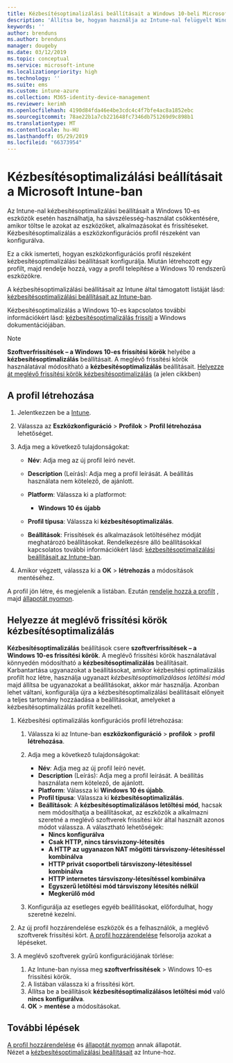 ```yaml
---
title: Kézbesítésoptimalizálási beállításait a Windows 10-beli Microsoft Intune - ban |} A Microsoft Docs
description: 'Állítsa be, hogyan használja az Intune-nal felügyelt Windows 10 rendszerű eszközökön a kézbesítésoptimalizálás. Az Intune-ban hozzon létre egy konfigurációs profil frissítések telepítése az internetről. Lásd még: cserélje le a meglévő frissítési körök kézbesítési optimalizálás profillal.'
keywords: ''
author: brenduns
ms.author: brenduns
manager: dougeby
ms.date: 03/12/2019
ms.topic: conceptual
ms.service: microsoft-intune
ms.localizationpriority: high
ms.technology: ''
ms.suite: ems
ms.custom: intune-azure
ms.collection: M365-identity-device-management
ms.reviewer: kerimh
ms.openlocfilehash: 4190d84fda46e4be3cdc4c4f7bfe4ac8a1852ebc
ms.sourcegitcommit: 78ae22b1a7cb221648fc7346db751269d9c898b1
ms.translationtype: MT
ms.contentlocale: hu-HU
ms.lasthandoff: 05/29/2019
ms.locfileid: "66373954"
---
```

# <a name="delivery-optimization-settings-in-microsoft-intune"></a>Kézbesítésoptimalizálási beállításait a Microsoft Intune-ban

Az Intune-nal kézbesítésoptimalizálási beállításait a Windows 10-es eszközök esetén használhatja, ha sávszélesség-használat csökkentésére, amikor töltse le azokat az eszközöket, alkalmazásokat és frissítéseket. Kézbesítésoptimalizálás a eszközkonfigurációs profil részeként van konfigurálva.  

Ez a cikk ismerteti, hogyan eszközkonfigurációs profil részeként kézbesítésoptimalizálási beállításait konfigurálja. Miután létrehozott egy profilt, majd rendelje hozzá, vagy a profil telepítése a Windows 10 rendszerű eszközökre. 

A kézbesítésoptimalizálási beállításait az Intune által támogatott listáját lásd: [kézbesítésoptimalizálási beállításait az Intune-ban](delivery-optimization-settings.md).  

Kézbesítésoptimalizálás a Windows 10-es kapcsolatos további információkért lásd: [kézbesítésoptimalizálás frissíti](https://docs.microsoft.com/windows/deployment/update/waas-delivery-optimization) a Windows dokumentációjában.  


> [!NOTE]
> **Szoftverfrissítések – a Windows 10-es frissítési körök** helyébe a **kézbesítésoptimalizálás** beállításait. A meglévő frissítési körök használatával módosítható a **kézbesítésoptimalizálás** beállításait. [Helyezze át meglévő frissítési körök kézbesítésoptimalizálás](#move-existing-update-rings-to-delivery-optimization) (a jelen cikkben) 
## <a name="create-the-profile"></a>A profil létrehozása

1. Jelentkezzen be a [Intune](https://go.microsoft.com/fwlink/?linkid=2090973).

2. Válassza az **Eszközkonfiguráció** > **Profilok** > **Profil létrehozása** lehetőséget.

3. Adja meg a következő tulajdonságokat:

    - **Név**: Adja meg az új profil leíró nevét.
    - **Description** (Leírás): Adja meg a profil leírását. A beállítás használata nem kötelező, de ajánlott.
    - **Platform**: Válassza ki a platformot:  

        - **Windows 10 és újabb**

    - **Profil típusa**: Válassza ki **kézbesítésoptimalizálás**.
    - **Beállítások**: Frissítések és alkalmazások letöltéséhez módját meghatározó beállításokat. Rendelkezésre álló beállításokkal kapcsolatos további információkért lásd: [kézbesítésoptimalizálási beállításait az Intune-ban](delivery-optimization-settings.md).

4. Amikor végzett, válassza ki a **OK** > **létrehozás** a módosítások mentéséhez.

A profil jön létre, és megjelenik a listában. Ezután [rendelje hozzá a profilt](device-profile-assign.md) , majd [állapotát nyomon](device-profile-monitor.md).

## <a name="move-existing-update-rings-to-delivery-optimization"></a>Helyezze át meglévő frissítési körök kézbesítésoptimalizálás

**Kézbesítésoptimalizálás** beállítások csere **szoftverfrissítések – a Windows 10-es frissítési körök**. A meglévő frissítési körök használatával könnyedén módosítható a **kézbesítésoptimalizálás** beállításait. Karbantartása ugyanazokat a beállításokat, amikor kézbesítési optimalizálás profilt hoz létre, használja ugyanazt *kézbesítésoptimalizálásos letöltési mód* majd állítsa be ugyanazokat a beállításokat, akkor már használja. Azonban lehet váltani, konfigurálja újra a kézbesítésoptimalizálási beállításait előnyeit a teljes tartomány hozzáadása a beállításokat, amelyeket a kézbesítésoptimalizálás profilt kezelheti.

1. Kézbesítési optimalizálás konfigurációs profil létrehozása:

    1. Válassza ki az Intune-ban **eszközkonfiguráció** > **profilok** > **profil létrehozása**.
    2. Adja meg a következő tulajdonságokat:

        - **Név**: Adja meg az új profil leíró nevét.
        - **Description** (Leírás): Adja meg a profil leírását. A beállítás használata nem kötelező, de ajánlott.
        - **Platform**: Válassza ki **Windows 10 és újabb**.
        - **Profil típusa**: Válassza ki **kézbesítésoptimalizálás**.
        - **Beállítások**: A **kézbesítésoptimalizálásos letöltési mód**, hacsak nem módosíthatja a beállításokat, az eszközök a alkalmazni szeretné a meglévő szoftverek frissítési kör által használt azonos módot válassza. A választható lehetőségek:
            - **Nincs konfigurálva**
            - **Csak HTTP, nincs társviszony-létesítés**
            - **A HTTP az ugyanazon NAT mögötti társviszony-létesítéssel kombinálva**
            - **HTTP privát csoportbeli társviszony-létesítéssel kombinálva**
            - **HTTP internetes társviszony-létesítéssel kombinálva**
            - **Egyszerű letöltési mód társviszony létesítés nélkül**
            - **Megkerülő mód**
    3. Konfigurálja az esetleges egyéb beállításokat, előfordulhat, hogy szeretné kezelni.
1. Az új profil hozzárendelése eszközök és a felhasználók, a meglévő szoftverek frissítési kört. [A profil hozzárendelése](device-profile-assign.md) felsorolja azokat a lépéseket.

3. A meglévő szoftverek gyűrű konfigurációjának törlése:
    1. Az Intune-ban nyissa meg **szoftverfrissítések** > Windows 10-es frissítési körök.
    2. A listában válassza ki a frissítési kört.
    3. Állítsa be a beállítások **kézbesítésoptimalizálásos letöltési mód** való **nincs konfigurálva**.
    4. **OK** > **mentése** a módosításokat.

## <a name="next-steps"></a>További lépések

[A profil hozzárendelése](device-profile-assign.md) és [állapotát nyomon](device-profile-monitor.md) annak állapotát.  
Nézet a [kézbesítésoptimalizálási beállításait](delivery-optimization-settings.md) az Intune-hoz.
